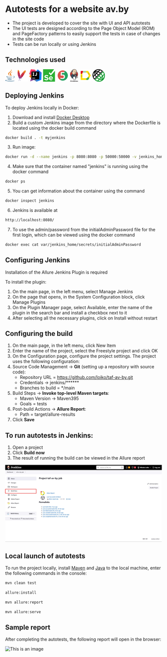 # Autotests for a website av.by

* The project is developed to cover the site with UI and API autotests
* The UI tests are designed according to the Page Object Model (ROM) and PageFactory patterns to easily support the tests in case of changes in the site code
* Tests can be run locally or using Jenkins

## Technologies used

<a href="https://www.java.com/"><img src="/img/icons/java.svg" height="40"></a>
<a href="https://maven.apache.org/"><img src="/img/icons/maven.svg" height="40"></a>
<a href="https://www.jetbrains.com/idea/"><img src="/img/icons/intellij-idea.svg" height="40"></a>
<a href="https://www.selenium.dev/"><img src="/img/icons/selenium.svg" height="40"></a>
<a href="https://junit.org/"><img src="/img/icons/junit5.svg" height="40"></a>
<a href="https://www.jenkins.io/"><img src="/img/icons/jenkins.svg" height="40"></a>
<a href="https://docs.qameta.io/allure/"><img src="/img/icons/allure.svg" height="40"></a>
<a href="https://rest-assured.io/"><img src="/img/icons/rest-assured.png" height="40"></a>

## Deploying Jenkins
To deploy Jenkins locally in Docker:
1. Download and install [Docker Desktop](https://www.docker.com/products/docker-desktop/)
2. Build a custom Jenkins image from the directory where the Dockerfile is located using the docker build command
```bash
docker build . -t myjenkins
```
3. Run image: 
```bash
docker run -d --name jenkins -p 8080:8080 -p 50000:50000 -v jenkins_home:/var/jenkins_home myjenkins
```
4. Make sure that the container named "jenkins" is running using the docker command 
```bash
docker ps
```
5. You can get information about the container using the command 
```bash
docker inspect jenkins
```
6. Jenkins is available at 
```bash
http://localhost:8080/
```
7. To use the admin/password from the initialAdminPassword file for the first login, which can be viewed using the docker command 
```bash
docker exec cat var/jenkins_home/secrets/initialAdminPassword
```

## Configuring Jenkins
Installation of the Allure Jenkins Plugin is required

To install the plugin:
1. On the main page, in the left menu, select Manage Jenkins
2. On the page that opens, in the System Configuration block, click Manage Plugins
3. On the Plugin Manager page, select Available, enter the name of the plugin in the search bar and install a checkbox next to it
4. After selecting all the necessary plugins, click on Install without restart


## Configuring the build
1. On the main page, in the left menu, click New Item
2. Enter the name of the project, select the Freestyle project and click OK
3. On the Configuration page, configure the project settings. The project uses the following configuration:
4. Source Code Management -> **Git** (setting up a repository with source code):
   - Repository URL = https://github.com/loiko/taf-av-by.git
   - Credentials → jenkins/******
   - Branches to build = */main
5. Build Steps → **Invoke top-level Maven targets**:
   - Maven Version → Maven395
   - Goals = tests
6. Post-build Actions → **Allure Report**:
   - Path = target/allure-results
7. Click **Save**

## To run autotests in Jenkins:
1. Open a project
2. Click **Build now**
3. The result of running the build can be viewed in the Allure report

![This is an image](/img/screenshots/jenkins.jpg)

## Local launch of autotests
To run the project locally, install [Maven](https://maven.apache.org/download.cgi) and [Java](https://www.java.com/en/download/) to the local machine, enter the following commands in the console:

```bash
mvn clean test
```

```bash
allure:install
```
```bash
mvn allure:report
``````
```bash
mvn allure:serve
``````

## Sample report
After completing the autotests, the following report will open in the browser:

![This is an image](/img/screenshots/allure-report.jpg)
